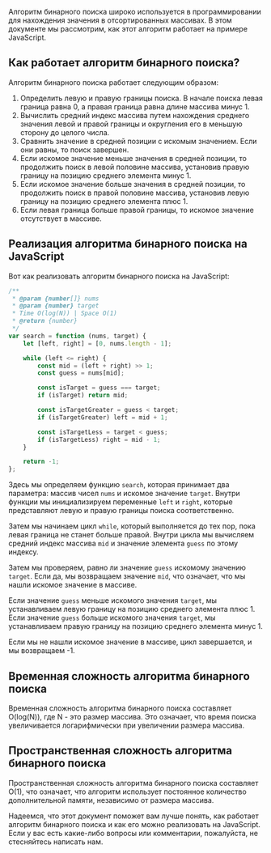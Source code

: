 Алгоритм бинарного поиска широко используется в программировании для нахождения значения в отсортированных массивах. В этом документе мы рассмотрим, как этот алгоритм работает на примере JavaScript.

## Как работает алгоритм бинарного поиска?

Алгоритм бинарного поиска работает следующим образом:

1.  Определить левую и правую границы поиска. В начале поиска левая граница равна 0, а правая граница равна длине массива минус 1.
2.  Вычислить средний индекс массива путем нахождения среднего значения левой и правой границы и округления его в меньшую сторону до целого числа.
3.  Сравнить значение в средней позиции с искомым значением. Если они равны, то поиск завершен.
4.  Если искомое значение меньше значения в средней позиции, то продолжить поиск в левой половине массива, установив правую границу на позицию среднего элемента минус 1.
5.  Если искомое значение больше значения в средней позиции, то продолжить поиск в правой половине массива, установив левую границу на позицию среднего элемента плюс 1.
6.  Если левая граница больше правой границы, то искомое значение отсутствует в массиве.

## Реализация алгоритма бинарного поиска на JavaScript

Вот как реализовать алгоритм бинарного поиска на JavaScript:

```javascript
/**
 * @param {number[]} nums
 * @param {number} target
 * Time O(log(N)) | Space O(1)
 * @return {number}
 */
var search = function (nums, target) {
    let [left, right] = [0, nums.length - 1];

    while (left <= right) {
        const mid = (left + right) >> 1;
        const guess = nums[mid];

        const isTarget = guess === target;
        if (isTarget) return mid;

        const isTargetGreater = guess < target;
        if (isTargetGreater) left = mid + 1;

        const isTargetLess = target < guess;
        if (isTargetLess) right = mid - 1;
    }

    return -1;
};

```

Здесь мы определяем функцию `search`, которая принимает два параметра: массив чисел `nums` и искомое значение `target`. Внутри функции мы инициализируем переменные `left` и `right`, которые представляют левую и правую границы поиска соответственно.

Затем мы начинаем цикл `while`, который выполняется до тех пор, пока левая граница не станет больше правой. Внутри цикла мы вычисляем средний индекс массива `mid` и значение элемента `guess` по этому индексу.

Затем мы проверяем, равно ли значение `guess` искомому значению `target`. Если да, мы возвращаем значение `mid`, что означает, что мы нашли искомое значение в массиве.

Если значение `guess` меньше искомого значения `target`, мы устанавливаем левую границу на позицию среднего элемента плюс 1. Если значение `guess` больше искомого значения `target`, мы устанавливаем правую границу на позицию среднего элемента минус 1.

Если мы не нашли искомое значение в массиве, цикл завершается, и мы возвращаем -1.

## Временная сложность алгоритма бинарного поиска

Временная сложность алгоритма бинарного поиска составляет O(log(N)), где N - это размер массива. Это означает, что время поиска увеличивается логарифмически при увеличении размера массива.

## Пространственная сложность алгоритма бинарного поиска

Пространственная сложность алгоритма бинарного поиска составляет O(1), что означает, что алгоритм использует постоянное количество дополнительной памяти, независимо от размера массива.

Надеемся, что этот документ поможет вам лучше понять, как работает алгоритм бинарного поиска и как его можно реализовать на JavaScript. Если у вас есть какие-либо вопросы или комментарии, пожалуйста, не стесняйтесь написать нам.